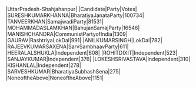  
|UttarPradesh-Shahjahanpur|
|Candidate|Party|Votes|
|SURESHKUMARKHANNA|BharatiyaJanataParty|100734|
|TANVEERKHAN|SamajwadiParty|81531|
|MOHAMMADASLAMKHAN|BahujanSamajParty|16546|
|MANISHCHANDRA|CommunistPartyofIndia|1309|
|GAURAV|RashtriyaLokDal|991|
|ANILKUMARSINGH|LokDal|782|
|RAJEEVKUMARSAXENA|SarvSambhaavParty|611|
|HEERALALSHUKLA|Independent|608|
|ROHITDIXIT|Independent|523|
|SANJAYKUMAR|Independent|376|
|LOKESHSRIVASTAVA|Independent|310|
|KISHANLAL|Independent|278|
|SARVESHKUMAR|BharatiyaSubhashSena|275|
|NoneoftheAbove|NoneoftheAbove|1151|

